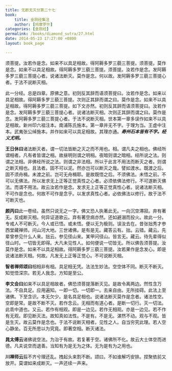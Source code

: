 ```yaml
---
title: 无断无灭分第二十七
book:
    title: 金刚经集注
    author: [鸠摩罗什]
categories: [金刚经]
permalink: /books/diamond_sutra/27.html
date: 2014-05-23 17:27:00 +0800
layout: book_page

---
```


须菩提。汝若作是念。如来不以具足相故。得阿耨多罗三藐三菩提。须菩提。莫作是念。如来不以具足相故。得阿耨多罗三藐三菩提。须菩提。汝若作是念。发阿耨多罗三藐三菩提心者。说诸法断灭。莫作是念。何以故。发阿耨多罗三藐三菩提心者。于法不说断灭相。

此一分经。总是四章。原佛之意。初则反其辞而语须菩提曰。汝若作是念。如来以具足相故。得阿耨多罗三藐三菩提。次则正其辞而谓之曰。莫作是念。如来不以具足相故。得阿耨多罗三藐三菩提。如下文亦然。初则反其辞而语须菩提曰。汝若作是念。发阿耨多罗三藐三菩提心者。说诸法断灭相。次则正其辞而谓之曰。莫作是念。发阿耨多罗三藐三菩提心者。于法不说断灭相。世本第一章多误作如来不以具足相故。新州印六祖注本。南浦陈氏施本。第一章并无不字。于理为当。王虚中注本。武夷张公绰施本。并作如来可以具足相故。其理亦通。***寿州石本皆有不字。经义尤明。***

**王日休曰**诸法断灭者。谓一切法皆断之灭之而不用也。相。谓凡夫之相也。佛经所谓相者。凡有者皆谓之相。故昼明则谓之明相。夜暗则谓之暗相。经所说之法。则谓之法相。非佛经所说之法。则谓之非法相。所以于此言不用法而断灭之者。则谓之断灭相也。且法者。固不可以泥。然亦岂可以断灭之哉。譬如渡水。既渡之后。固不须舟楫。未渡之前。岂可无舟楫耶。是故既悟之后。不须佛法。未悟之前。不可以无佛法。所以发求无上正等正觉真性之心者。必须依佛法修行。不可遂断灭佛法。而谓不用法。故云汝若作是念。发求无上正等正觉真性心者。说诸法断灭相。不可作是念也。何故不可作是念乎。以发求真性心者。必依佛法以修行。故于法不可断灭也。

**颜丙曰**此一卷经。虽然只说无之一字。佛又恐人执著此无。一向沉空滞寂。弃有著无。反成断灭相。何异证道歌云。弃有著空病亦然。还如避溺而投火。故此一分。专戒人不可断灭。今人或已悟。或未悟。便以无为极则。误汝去在。昔张拙秀才参西堂藏禅师。问山河大地。三世诸佛。是有是无。藏答云有。拙。云错。藏云。先辈曾参见什么人来。拙云。参见径山来。某甲问径山。皆言无。藏云。待先辈得似径山时。一切皆无即得。大凡未见性人。如何便说一切皆无。所以佛告须菩提。汝莫作是念。如来不以具足相故。得阿耨多罗三藐三菩提。汝若果作是念发心。即是说诸法断灭相。何故。凡发无上正等正觉心。不可说断灭相。

**智者禅师颂曰**相相非有相。具足相无凭。法法生妙法。空空体不同。断灭不断灭。知觉悟深宗。若无人我念。方知是至公。

**李文会曰**如来不以具足相故者。佛恐须菩提落断灭见。是故令离两边。然性含万法。不自具足。应用遍知。一即一切。一切即一。去来自由。无所挂碍。此法上至诸佛。下至含识。本无欠少。是名具足相也。说诸法断灭莫作是念者。诸法性空。空即是常。是故不断不灭。若作念云。无相而有道心者。是断一切行。灭一切法。此乖中道也。又云。若作有相观。即是一边见。若作无相观。亦是一边见。若不作有无观。即见断灭法。故知真如法性。不是有。不是无。湛然不动。观与不观。皆是生灭。故云莫作是念也。于法不说断灭相者。见性之人。自当穷究此理。若人空心静坐。百无所思以为究竟。即著空相。断灭诸法。

**晁太傅云**诸佛说空法。为治于有故。若复著于空。诸佛所不化。故云大士体空而进德。凡夫说空而退善。当知有为是无为之体。无为是有为之用也。

**川禅师云**翦不齐兮理还乱。拽起头来割不断。颂曰。不如谁解巧安排。捏聚依前又放开。莫谓如来成断灭。一声还续一声来。 
